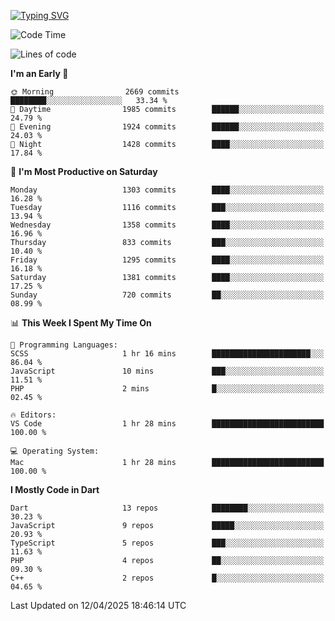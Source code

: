 
<a href="https://git.io/typing-svg"><img src="https://readme-typing-svg.demolab.com?font=Source+Code+Pro&pause=1000&random=false&width=435&lines=Hey+%F0%9F%A5%B6+iam+Yaskraz" alt="Typing SVG" /></a>
<!--START_SECTION:waka-->
![Code Time](http://img.shields.io/badge/Code%20Time-1%2C087%20hrs%2053%20mins-blue)

![Lines of code](https://img.shields.io/badge/From%20Hello%20World%20I%27ve%20Written-5.0%20million%20lines%20of%20code-blue)

**I'm an Early 🐤** 

```text
🌞 Morning                2669 commits        ████████░░░░░░░░░░░░░░░░░   33.34 % 
🌆 Daytime                1985 commits        ██████░░░░░░░░░░░░░░░░░░░   24.79 % 
🌃 Evening                1924 commits        ██████░░░░░░░░░░░░░░░░░░░   24.03 % 
🌙 Night                  1428 commits        ████░░░░░░░░░░░░░░░░░░░░░   17.84 % 
```
📅 **I'm Most Productive on Saturday** 

```text
Monday                   1303 commits        ████░░░░░░░░░░░░░░░░░░░░░   16.28 % 
Tuesday                  1116 commits        ███░░░░░░░░░░░░░░░░░░░░░░   13.94 % 
Wednesday                1358 commits        ████░░░░░░░░░░░░░░░░░░░░░   16.96 % 
Thursday                 833 commits         ███░░░░░░░░░░░░░░░░░░░░░░   10.40 % 
Friday                   1295 commits        ████░░░░░░░░░░░░░░░░░░░░░   16.18 % 
Saturday                 1381 commits        ████░░░░░░░░░░░░░░░░░░░░░   17.25 % 
Sunday                   720 commits         ██░░░░░░░░░░░░░░░░░░░░░░░   08.99 % 
```


📊 **This Week I Spent My Time On** 

```text
💬 Programming Languages: 
SCSS                     1 hr 16 mins        ██████████████████████░░░   86.04 % 
JavaScript               10 mins             ███░░░░░░░░░░░░░░░░░░░░░░   11.51 % 
PHP                      2 mins              █░░░░░░░░░░░░░░░░░░░░░░░░   02.45 % 

🔥 Editors: 
VS Code                  1 hr 28 mins        █████████████████████████   100.00 % 

💻 Operating System: 
Mac                      1 hr 28 mins        █████████████████████████   100.00 % 
```

**I Mostly Code in Dart** 

```text
Dart                     13 repos            ████████░░░░░░░░░░░░░░░░░   30.23 % 
JavaScript               9 repos             █████░░░░░░░░░░░░░░░░░░░░   20.93 % 
TypeScript               5 repos             ███░░░░░░░░░░░░░░░░░░░░░░   11.63 % 
PHP                      4 repos             ██░░░░░░░░░░░░░░░░░░░░░░░   09.30 % 
C++                      2 repos             █░░░░░░░░░░░░░░░░░░░░░░░░   04.65 % 
```




 Last Updated on 12/04/2025 18:46:14 UTC
<!--END_SECTION:waka-->
